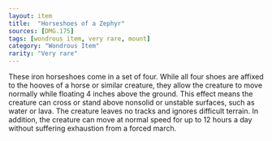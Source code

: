 ```yaml
---
layout: item
title:  "Horseshoes of a Zephyr"
sources: [DMG.175]
tags: [wondrous item, very rare, mount]
category: "Wondrous Item"
rarity: "Very rare"
---
```


These iron horseshoes come in a set of four. While all four shoes are affixed to the hooves of a horse or similar creature, they allow the creature to move normally while floating 4 inches above the ground. This effect means the creature can cross or stand above nonsolid or unstable surfaces, such as water or lava. The creature leaves no tracks and ignores difficult terrain. In addition, the creature can move at normal speed for up to 12 hours a day without suffering exhaustion from a forced march.